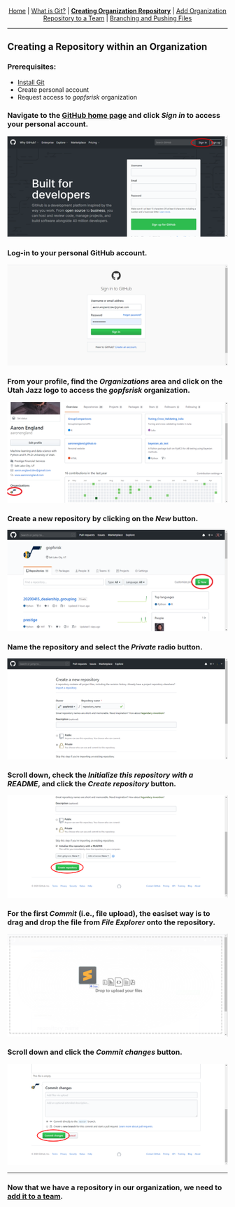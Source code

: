 <p align="center">
	<a href="../README.md">Home</a> | 
	<a href="what_is_git.md">What is Git?</a> |
	<b><a href="creating_repo.md">Creating Organization Repository</a></b> |
	<a href="add_repo_to_team.md">Add Organization Repository to a Team</a> |
	<a href="branching_pushing.md">Branching and Pushing Files</a>
</p>

---

## Creating a Repository within an Organization

### Prerequisites:
- [Install Git](https://git-scm.com/download/win)
- Create personal account
- Request access to *gopfsrisk* organization

### Navigate to the [GitHub home page](https://github.com/) and click *Sign in* to access your personal account.

![GitHub Home Page](../img/1_github_home.PNG)

### Log-in to your personal GitHub account.

![Sign-in Page](../img/2_sign_in.PNG)

### From your profile, find the *Organizations* area and click on the Utah Jazz logo to access the *gopfsrisk* organization.

![Profile Page](../img/3_profile_home.PNG)

### Create a new repository by clicking on the *New* button.

![New Repo](../img/4_new_repo.PNG)

### Name the repository and select the *Private* radio button.

![Name Repo](../img/5_name_repo.PNG)

### Scroll down, check the *Initialize this repository with a README*, and click the *Create repository* button.

![README](../img/6_readme.PNG)

### For the first *Commit* (i.e., file upload), the easiset way is to drag and drop the file from *File Explorer* onto the repository.

![Drag and Drop](../img/7_drag_drop.PNG)

### Scroll down and click the *Commit changes* button.

![Commit Changes](../img/8_commit_changes.PNG)

---

### Now that we have a repository in our organization, we need to [add it to a team](add_repo_to_team.md).